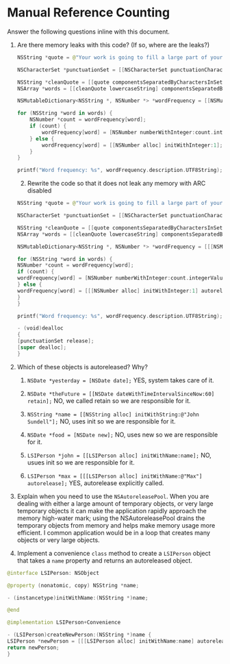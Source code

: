 # Manual Reference Counting

Answer the following questions inline with this document.

1. Are there memory leaks with this code? (If so, where are the leaks?)

	```swift
	NSString *quote = @"Your work is going to fill a large part of your life, and the only way to be truly satisfied is to do what you believe is great work. And the only way to do great work is to love what you do. If you haven't found it yet, keep looking. Don't settle. As with all matters of the heart, you'll know when you find it. - Steve Jobs";

	NSCharacterSet *punctuationSet = [[NSCharacterSet punctuationCharacterSet] retain];

	NSString *cleanQuote = [[quote componentsSeparatedByCharactersInSet:punctuationSet] componentsJoinedByString:@""];
	NSArray *words = [[cleanQuote lowercaseString] componentsSeparatedByString:@" "];

	NSMutableDictionary<NSString *, NSNumber *> *wordFrequency = [[NSMutableDictionary alloc] init];

	for (NSString *word in words) {
		NSNumber *count = wordFrequency[word];
		if (count) {
			wordFrequency[word] = [NSNumber numberWithInteger:count.integerValue + 1];
		} else {
			wordFrequency[word] = [[NSNumber alloc] initWithInteger:1];
		}
	}

	printf("Word frequency: %s", wordFrequency.description.UTF8String);
	```

	2. Rewrite the code so that it does not leak any memory with ARC disabled
    ```swift
    NSString *quote = @"Your work is going to fill a large part of your life, and the only way to be truly satisfied is to do what you believe is great work. And the only way to do great work is to love what you do. If you haven't found it yet, keep looking. Don't settle. As with all matters of the heart, you'll know when you find it. - Steve Jobs";
    
    NSCharacterSet *punctuationSet = [[NSCharacterSet punctuationCharacterSet] retain];
    
    NSString *cleanQuote = [[quote componentsSeparatedByCharactersInSet:punctuationSet] componentsJoinedByString:@""];
    NSArray *words = [[cleanQuote lowercaseString] componentsSeparatedByString:@" "];
    
    NSMutableDictionary<NSString *, NSNumber *> *wordFrequency = [[[NSMutableDictionary alloc] init] autorelease];
    
    for (NSString *word in words) {
    NSNumber *count = wordFrequency[word];
    if (count) {
    wordFrequency[word] = [NSNumber numberWithInteger:count.integerValue + 1];
    } else {
    wordFrequency[word] = [[[NSNumber alloc] initWithInteger:1] autorelease];
    }
    }
    
    printf("Word frequency: %s", wordFrequency.description.UTF8String);
    
    - (void)dealloc 
    {
    [punctuationSet release];
    [super dealloc];
    }
    ```
    
    
    

2. Which of these objects is autoreleased?  Why?

	1. `NSDate *yesterday = [NSDate date];`
    YES, system takes care of it.
	
	2. `NSDate *theFuture = [[NSDate dateWithTimeIntervalSinceNow:60] retain];`
    NO, we called retain so we are responsible for it.
	
	3. `NSString *name = [[NSString alloc] initWithString:@"John Sundell"];`
    NO, uses init so we are responsible for it.
	
	4. `NSDate *food = [NSDate new];`
    NO, uses new so we are responsible for it.
	
	5. `LSIPerson *john = [[LSIPerson alloc] initWithName:name];`
    NO, usues init so we are responsible for it.
	
	6. `LSIPerson *max = [[[LSIPerson alloc] initWithName:@"Max"] autorelease];`
    YES, autorelease explicitly called.

3. Explain when you need to use the `NSAutoreleasePool`.
When you are dealing with either a large amount of temporary objects, or very large temporary objects it can make the application rapidly approach the memory high-water mark; using the NSAutoreleasePool drains the temporary objects from memory and helps make memory usage more efficient.  I common application would be in a loop that creates many objects or very large objects.


4. Implement a convenience `class` method to create a `LSIPerson` object that takes a `name` property and returns an autoreleased object.

```swift
@interface LSIPerson: NSObject

@property (nonatomic, copy) NSString *name;

- (instancetype)initWithName:(NSString *)name;

@end

@implementation LSIPerson+Convenience

- (LSIPerson)createNewPerson:(NSString *)name {
LSIPerson *newPerson = [[[LSIPerson alloc] initWithName:name] autorelease];
return newPerson;
}
```
